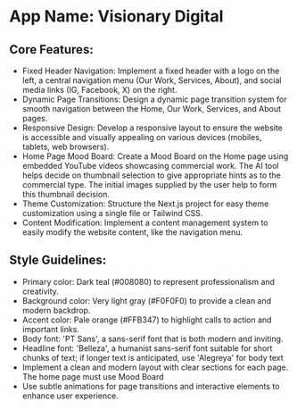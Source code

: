# **App Name**: Visionary Digital

## Core Features:

- Fixed Header Navigation: Implement a fixed header with a logo on the left, a central navigation menu (Our Work, Services, About), and social media links (IG, Facebook, X) on the right.
- Dynamic Page Transitions: Design a dynamic page transition system for smooth navigation between the Home, Our Work, Services, and About pages.
- Responsive Design: Develop a responsive layout to ensure the website is accessible and visually appealing on various devices (mobiles, tablets, web browsers).
- Home Page Mood Board: Create a Mood Board on the Home page using embedded YouTube videos showcasing commercial work.  The AI tool helps decide on thumbnail selection to give appropriate hints as to the commercial type. The initial images supplied by the user help to form this thumbnail decision.
- Theme Customization: Structure the Next.js project for easy theme customization using a single file or Tailwind CSS.
- Content Modification: Implement a content management system to easily modify the website content, like the navigation menu.

## Style Guidelines:

- Primary color: Dark teal (#008080) to represent professionalism and creativity.
- Background color: Very light gray (#F0F0F0) to provide a clean and modern backdrop.
- Accent color: Pale orange (#FFB347) to highlight calls to action and important links.
- Body font: 'PT Sans', a sans-serif font that is both modern and inviting.
- Headline font: 'Belleza', a humanist sans-serif font suitable for short chunks of text; if longer text is anticipated, use 'Alegreya' for body text
- Implement a clean and modern layout with clear sections for each page. The home page must use Mood Board
- Use subtle animations for page transitions and interactive elements to enhance user experience.